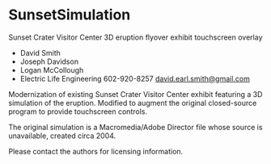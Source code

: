 # SunsetSimulation
Sunset Crater Visitor Center 3D eruption flyover exhibit touchscreen overlay

* David Smith
* Joseph Davidson
* Logan McCollough
* Electric Life Engineering
602-920-8257
david.earl.smith@gmail.com

Modernization of existing Sunset Crater Visitor Center
exhibit featuring a 3D simulation of the eruption.
Modified to augment the original closed-source program
to provide touchscreen controls.

The original simulation is a Macromedia/Adobe Director
file whose source is unavailable, created circa 2004.

Please contact the authors for licensing information.
